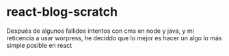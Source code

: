 # react-blog-scratch

Después de algunos fallidos intentos con cms en node y java, y mi reticencia a usar worpress, he deciddo que lo mejor es hacer un algo lo más simple posible en react

